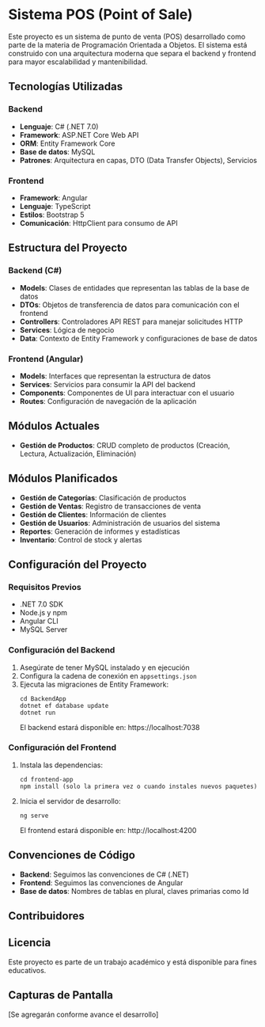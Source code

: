# Sistema POS (Point of Sale)

Este proyecto es un sistema de punto de venta (POS) desarrollado como parte de la materia de Programación Orientada a Objetos. El sistema está construido con una arquitectura moderna que separa el backend y frontend para mayor escalabilidad y mantenibilidad.

## Tecnologías Utilizadas

### Backend
- **Lenguaje**: C# (.NET 7.0)
- **Framework**: ASP.NET Core Web API
- **ORM**: Entity Framework Core
- **Base de datos**: MySQL
- **Patrones**: Arquitectura en capas, DTO (Data Transfer Objects), Servicios

### Frontend
- **Framework**: Angular
- **Lenguaje**: TypeScript
- **Estilos**: Bootstrap 5
- **Comunicación**: HttpClient para consumo de API

## Estructura del Proyecto

### Backend (C#)
- **Models**: Clases de entidades que representan las tablas de la base de datos
- **DTOs**: Objetos de transferencia de datos para comunicación con el frontend
- **Controllers**: Controladores API REST para manejar solicitudes HTTP
- **Services**: Lógica de negocio
- **Data**: Contexto de Entity Framework y configuraciones de base de datos

### Frontend (Angular)
- **Models**: Interfaces que representan la estructura de datos
- **Services**: Servicios para consumir la API del backend
- **Components**: Componentes de UI para interactuar con el usuario
- **Routes**: Configuración de navegación de la aplicación

## Módulos Actuales

- **Gestión de Productos**: CRUD completo de productos (Creación, Lectura, Actualización, Eliminación)

## Módulos Planificados

- **Gestión de Categorías**: Clasificación de productos
- **Gestión de Ventas**: Registro de transacciones de venta
- **Gestión de Clientes**: Información de clientes
- **Gestión de Usuarios**: Administración de usuarios del sistema
- **Reportes**: Generación de informes y estadísticas
- **Inventario**: Control de stock y alertas

## Configuración del Proyecto

### Requisitos Previos
- .NET 7.0 SDK
- Node.js y npm
- Angular CLI
- MySQL Server

### Configuración del Backend
1. Asegúrate de tener MySQL instalado y en ejecución
2. Configura la cadena de conexión en `appsettings.json`
3. Ejecuta las migraciones de Entity Framework:
   ```
   cd BackendApp
   dotnet ef database update
   dotnet run
   ```
   El backend estará disponible en: https://localhost:7038

### Configuración del Frontend
1. Instala las dependencias:
   ```
   cd frontend-app
   npm install (solo la primera vez o cuando instales nuevos paquetes)
   ```
2. Inicia el servidor de desarrollo:
   ```
   ng serve
   ```
   El frontend estará disponible en: http://localhost:4200

## Convenciones de Código

- **Backend**: Seguimos las convenciones de C# (.NET)
- **Frontend**: Seguimos las convenciones de Angular
- **Base de datos**: Nombres de tablas en plural, claves primarias como Id

## Contribuidores



## Licencia

Este proyecto es parte de un trabajo académico y está disponible para fines educativos.

## Capturas de Pantalla

[Se agregarán conforme avance el desarrollo] 
